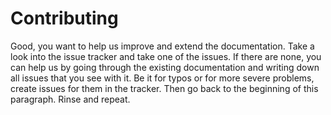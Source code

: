 # Contributing

Good, you want to help us improve and extend the documentation. Take a look into the issue tracker and take one of the
issues. If there are none, you can help us by going through the existing documentation and writing down all issues that
you see with it. Be it for typos or for more severe problems, create issues for them in the tracker. Then go back to 
the beginning of this paragraph. Rinse and repeat.
